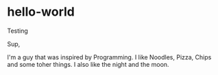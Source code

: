 # hello-world
Testing

Sup,

I'm a guy that was inspired by Programming. I like Noodles, Pizza, Chips and some toher things. 
I also like the night and the moon. 

